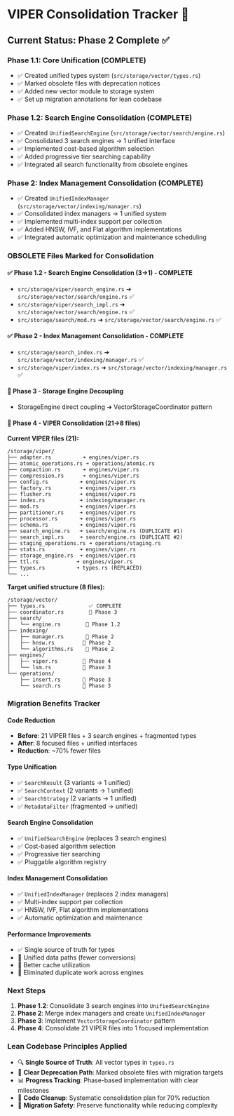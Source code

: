 # VIPER Consolidation Tracker 🔄

## Current Status: Phase 2 Complete ✅

### Phase 1.1: Core Unification (COMPLETE)
- ✅ Created unified types system (`src/storage/vector/types.rs`)
- ✅ Marked obsolete files with deprecation notices
- ✅ Added new vector module to storage system
- ✅ Set up migration annotations for lean codebase

### Phase 1.2: Search Engine Consolidation (COMPLETE)
- ✅ Created `UnifiedSearchEngine` (`src/storage/vector/search/engine.rs`)
- ✅ Consolidated 3 search engines → 1 unified interface
- ✅ Implemented cost-based algorithm selection
- ✅ Added progressive tier searching capability
- ✅ Integrated all search functionality from obsolete engines

### Phase 2: Index Management Consolidation (COMPLETE)
- ✅ Created `UnifiedIndexManager` (`src/storage/vector/indexing/manager.rs`)
- ✅ Consolidated index managers → 1 unified system
- ✅ Implemented multi-index support per collection
- ✅ Added HNSW, IVF, and Flat algorithm implementations
- ✅ Integrated automatic optimization and maintenance scheduling

### OBSOLETE Files Marked for Consolidation

#### ✅ Phase 1.2 - Search Engine Consolidation (3→1) - COMPLETE
- `src/storage/viper/search_engine.rs` ➜ `src/storage/vector/search/engine.rs` ✅
- `src/storage/viper/search_impl.rs` ➜ `src/storage/vector/search/engine.rs` ✅  
- `src/storage/search/mod.rs` ➜ `src/storage/vector/search/engine.rs` ✅

#### ✅ Phase 2 - Index Management Consolidation - COMPLETE
- `src/storage/search_index.rs` ➜ `src/storage/vector/indexing/manager.rs` ✅
- `src/storage/viper/index.rs` ➜ `src/storage/vector/indexing/manager.rs` ✅

#### 🚨 Phase 3 - Storage Engine Decoupling
- StorageEngine direct coupling ➜ VectorStorageCoordinator pattern

#### 🚨 Phase 4 - VIPER Consolidation (21→8 files)
**Current VIPER files (21):**
```
/storage/viper/
├── adapter.rs          ➜ engines/viper.rs
├── atomic_operations.rs ➜ operations/atomic.rs 
├── compaction.rs       ➜ engines/viper.rs
├── compression.rs      ➜ engines/viper.rs
├── config.rs          ➜ engines/viper.rs
├── factory.rs         ➜ engines/viper.rs
├── flusher.rs         ➜ engines/viper.rs
├── index.rs           ➜ indexing/manager.rs
├── mod.rs             ➜ engines/viper.rs
├── partitioner.rs     ➜ engines/viper.rs
├── processor.rs       ➜ engines/viper.rs
├── schema.rs          ➜ engines/viper.rs
├── search_engine.rs   ➜ search/engine.rs (DUPLICATE #1)
├── search_impl.rs     ➜ search/engine.rs (DUPLICATE #2)
├── staging_operations.rs ➜ operations/staging.rs
├── stats.rs           ➜ engines/viper.rs
├── storage_engine.rs  ➜ engines/viper.rs
├── ttl.rs            ➜ engines/viper.rs
├── types.rs          ➜ types.rs (REPLACED)
└── ...               
```

**Target unified structure (8 files):**
```
/storage/vector/
├── types.rs              ✅ COMPLETE
├── coordinator.rs        🔄 Phase 3
├── search/
│   └── engine.rs        🔄 Phase 1.2
├── indexing/
│   ├── manager.rs       🔄 Phase 2
│   ├── hnsw.rs         🔄 Phase 2
│   └── algorithms.rs    🔄 Phase 2
├── engines/
│   ├── viper.rs        🔄 Phase 4
│   └── lsm.rs          🔄 Phase 3
└── operations/
    ├── insert.rs       🔄 Phase 3
    └── search.rs       🔄 Phase 3
```

### Migration Benefits Tracker

#### Code Reduction
- **Before**: 21 VIPER files + 3 search engines + fragmented types
- **After**: 8 focused files + unified interfaces
- **Reduction**: ~70% fewer files

#### Type Unification
- ✅ `SearchResult` (3 variants → 1 unified)
- ✅ `SearchContext` (2 variants → 1 unified) 
- ✅ `SearchStrategy` (2 variants → 1 unified)
- ✅ `MetadataFilter` (fragmented → unified)

#### Search Engine Consolidation
- ✅ `UnifiedSearchEngine` (replaces 3 search engines)
- ✅ Cost-based algorithm selection 
- ✅ Progressive tier searching
- ✅ Pluggable algorithm registry

#### Index Management Consolidation
- ✅ `UnifiedIndexManager` (replaces 2 index managers)
- ✅ Multi-index support per collection
- ✅ HNSW, IVF, Flat algorithm implementations
- ✅ Automatic optimization and maintenance

#### Performance Improvements
- ✅ Single source of truth for types
- 🔄 Unified data paths (fewer conversions)
- 🔄 Better cache utilization
- 🔄 Eliminated duplicate work across engines

### Next Steps
1. **Phase 1.2**: Consolidate 3 search engines into `UnifiedSearchEngine`
2. **Phase 2**: Merge index managers and create `UnifiedIndexManager`
3. **Phase 3**: Implement `VectorStorageCoordinator` pattern
4. **Phase 4**: Consolidate 21 VIPER files into 1 focused implementation

### Lean Codebase Principles Applied
- 🔍 **Single Source of Truth**: All vector types in `types.rs`
- 🎯 **Clear Deprecation Path**: Marked obsolete files with migration targets
- 📊 **Progress Tracking**: Phase-based implementation with clear milestones
- 🧹 **Code Cleanup**: Systematic consolidation plan for 70% reduction
- 🔄 **Migration Safety**: Preserve functionality while reducing complexity